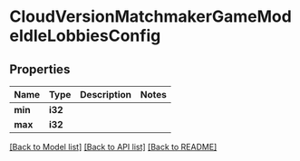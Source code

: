 # CloudVersionMatchmakerGameModeIdleLobbiesConfig

## Properties

Name | Type | Description | Notes
------------ | ------------- | ------------- | -------------
**min** | **i32** |  | 
**max** | **i32** |  | 

[[Back to Model list]](../README.md#documentation-for-models) [[Back to API list]](../README.md#documentation-for-api-endpoints) [[Back to README]](../README.md)


